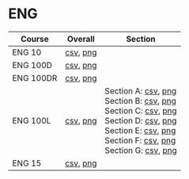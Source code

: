 # ENG

| Course | Overall | Section |
| ------ | ------- | ------- |
| ENG 10 | [csv](https://github.com/UCSD-Historical-Enrollment-Data/2024Winter/blob/main/overall/ENG%2010.csv), [png](https://raw.githubusercontent.com/UCSD-Historical-Enrollment-Data/2024Winter/main/plot_overall/ENG%2010.png) |  |
| ENG 100D | [csv](https://github.com/UCSD-Historical-Enrollment-Data/2024Winter/blob/main/overall/ENG%20100D.csv), [png](https://raw.githubusercontent.com/UCSD-Historical-Enrollment-Data/2024Winter/main/plot_overall/ENG%20100D.png) |  |
| ENG 100DR | [csv](https://github.com/UCSD-Historical-Enrollment-Data/2024Winter/blob/main/overall/ENG%20100DR.csv), [png](https://raw.githubusercontent.com/UCSD-Historical-Enrollment-Data/2024Winter/main/plot_overall/ENG%20100DR.png) |  |
| ENG 100L | [csv](https://github.com/UCSD-Historical-Enrollment-Data/2024Winter/blob/main/overall/ENG%20100L.csv), [png](https://raw.githubusercontent.com/UCSD-Historical-Enrollment-Data/2024Winter/main/plot_overall/ENG%20100L.png) | Section A: [csv](https://github.com/UCSD-Historical-Enrollment-Data/2024Winter/blob/main/section/ENG%20100L_A.csv), [png](https://raw.githubusercontent.com/UCSD-Historical-Enrollment-Data/2024Winter/main/plot_section/ENG%20100L_A.png)<br>Section B: [csv](https://github.com/UCSD-Historical-Enrollment-Data/2024Winter/blob/main/section/ENG%20100L_B.csv), [png](https://raw.githubusercontent.com/UCSD-Historical-Enrollment-Data/2024Winter/main/plot_section/ENG%20100L_B.png)<br>Section C: [csv](https://github.com/UCSD-Historical-Enrollment-Data/2024Winter/blob/main/section/ENG%20100L_C.csv), [png](https://raw.githubusercontent.com/UCSD-Historical-Enrollment-Data/2024Winter/main/plot_section/ENG%20100L_C.png)<br>Section D: [csv](https://github.com/UCSD-Historical-Enrollment-Data/2024Winter/blob/main/section/ENG%20100L_D.csv), [png](https://raw.githubusercontent.com/UCSD-Historical-Enrollment-Data/2024Winter/main/plot_section/ENG%20100L_D.png)<br>Section E: [csv](https://github.com/UCSD-Historical-Enrollment-Data/2024Winter/blob/main/section/ENG%20100L_E.csv), [png](https://raw.githubusercontent.com/UCSD-Historical-Enrollment-Data/2024Winter/main/plot_section/ENG%20100L_E.png)<br>Section F: [csv](https://github.com/UCSD-Historical-Enrollment-Data/2024Winter/blob/main/section/ENG%20100L_F.csv), [png](https://raw.githubusercontent.com/UCSD-Historical-Enrollment-Data/2024Winter/main/plot_section/ENG%20100L_F.png)<br>Section G: [csv](https://github.com/UCSD-Historical-Enrollment-Data/2024Winter/blob/main/section/ENG%20100L_G.csv), [png](https://raw.githubusercontent.com/UCSD-Historical-Enrollment-Data/2024Winter/main/plot_section/ENG%20100L_G.png) |
| ENG 15 | [csv](https://github.com/UCSD-Historical-Enrollment-Data/2024Winter/blob/main/overall/ENG%2015.csv), [png](https://raw.githubusercontent.com/UCSD-Historical-Enrollment-Data/2024Winter/main/plot_overall/ENG%2015.png) |  |
